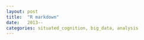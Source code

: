 ```yaml
---
layout: post
title:  "R markdown"
date:   2013--
categories: situated_cognition, big_data, analysis
---
```


![]()

